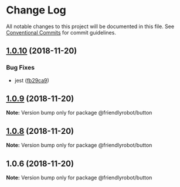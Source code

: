 # Change Log

All notable changes to this project will be documented in this file.
See [Conventional Commits](https://conventionalcommits.org) for commit guidelines.

## [1.0.10](https://github.com/dcai/common-packages/compare/@friendlyrobot/button@1.0.9...@friendlyrobot/button@1.0.10) (2018-11-20)


### Bug Fixes

* jest ([fb29ca9](https://github.com/dcai/common-packages/commit/fb29ca9))





## [1.0.9](https://github.com/dcai/common-packages/compare/@friendlyrobot/button@1.0.8...@friendlyrobot/button@1.0.9) (2018-11-20)

**Note:** Version bump only for package @friendlyrobot/button





## [1.0.8](https://github.com/dcai/common-packages/compare/@friendlyrobot/button@1.0.6...@friendlyrobot/button@1.0.8) (2018-11-20)

**Note:** Version bump only for package @friendlyrobot/button





## 1.0.6 (2018-11-20)

**Note:** Version bump only for package @friendlyrobot/button
